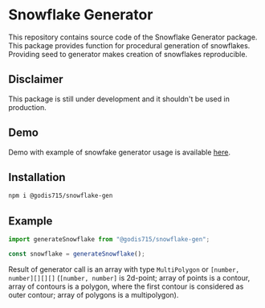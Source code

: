 # Snowflake Generator

This repository contains source code of the Snowflake Generator package. This package provides function for procedural generation of snowflakes. Providing seed to generator makes creation of snowflakes reproducible.

## Disclaimer

This package is still under development and it shouldn't be used in production.

## Demo

Demo with example of snowfake generator usage is available [here](https://godis715.github.io/snowflake-gen/).

## Installation

```sh
npm i @godis715/snowflake-gen
```

## Example

```js
import generateSnowflake from "@godis715/snowflake-gen";

const snowflake = generateSnowflake();
```

Result of generator call is an array with type `MultiPolygon` or `[number, number][][][]` (`[number, number]` is 2d-point; array of points is a contour, array of contours is a polygon, where the first contour is considered as outer contour; array of polygons is a multipolygon). 
